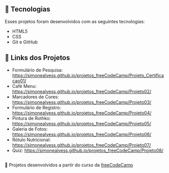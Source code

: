 ## 🚀 Tecnologias

Esses projetos foram desenvolvidos com as seguintes tecnologias:

- HTML5
- CSS
- Git e GitHub

## 🔗 Links dos Projetos
  
- Formulário de Pesquisa: https://simonealvess.github.io/projetos_freeCodeCamp/Projeto_Certificacao01/
- Café Menu: https://simonealvess.github.io/projetos_freeCodeCamp/Projeto02/
- Marcadores de Cores: https://simonealvess.github.io/projetos_freeCodeCamp/Projeto03/
- Formulário de Registro: https://simonealvess.github.io/projetos_freeCodeCamp/Projeto04/
- Pintura de Rothko: https://simonealvess.github.io/projetos_freeCodeCamp/Projeto05/
- Galeria de Fotos: https://simonealvess.github.io/projetos_freeCodeCamp/Projeto06/
- Rótulo Nutricional: https://simonealvess.github.io/projetos_freeCodeCamp/Projeto07/
- Quiz: https://simonealvess.github.io/projetos_freeCodeCamp/Projeto08/

##
<p>📌 Projetos desenvolvidos a partir do curso da <a href="https://www.freecodecamp.org/portuguese/learn/">freeCodeCamp</a></p>

  
 
  
 
  
  
  


